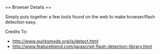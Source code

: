 == Browser Details ==

Simply puts together a few tools found on the web to make browser/flash detection easy.

Credits To:
  * http://www.quirksmode.org/js/detect.html
  * http://www.featureblend.com/javascript-flash-detection-library.html
